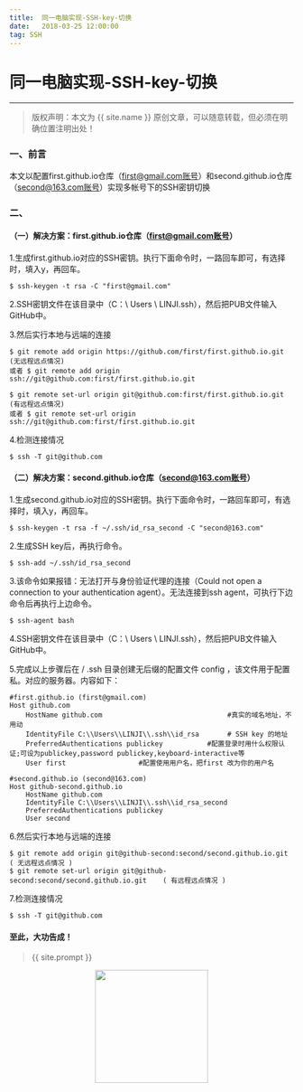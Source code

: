 ```yaml
---          
title:  同一电脑实现-SSH-key-切换
date:   2018-03-25 12:00:00
tag: SSH
---
```

# 同一电脑实现-SSH-key-切换

***
> 版权声明：本文为 {{ site.name }} 原创文章，可以随意转载，但必须在明确位置注明出处！

### 一、前言

本文以配置first.github.io仓库（first@gmail.com账号）和second.github.io仓库（second@163.com账号）实现多帐号下的SSH密钥切换

### 二、
#### （一）解决方案：first.github.io仓库（first@gmail.com账号）

1.生成first.github.io对应的SSH密钥。执行下面命令时，一路回车即可，有选择时，填入y，再回车。


```
$ ssh-keygen -t rsa -C "first@gmail.com"
 ```

2.SSH密钥文件在该目录中（C：\ Users \ LINJI.ssh），然后把PUB文件输入GitHub中。

3.然后实行本地与远端的连接

```
$ git remote add origin https://github.com/first/first.github.io.git   (无远程远点情况)
或者 $ git remote add origin ssh://git@github.com:first/first.github.io.git 
```

```
$ git remote set-url origin git@github.com:first/first.github.io.git   (有远程远点情况) 
或者 $ git remote set-url origin ssh://git@github.com:first/first.github.io.git
```
	
4.检测连接情况

```
$ ssh -T git@github.com  
```

#### （二）解决方案：second.github.io仓库（second@163.com账号）

1.生成second.github.io对应的SSH密钥。执行下面命令时，一路回车即可，有选择时，填入y，再回车。

```
$ ssh-keygen -t rsa -f ~/.ssh/id_rsa_second -C "second@163.com" 
```

2.生成SSH key后，再执行命令。

```
$ ssh-add ~/.ssh/id_rsa_second
```

3.该命令如果报错：无法打开与身份验证代理的连接（Could not open a connection to your authentication agent）。无法连接到ssh agent，可执行下边命令后再执行上边命令。

```
$ ssh-agent bash
```

4.SSH密钥文件在该目录中（C：\ Users \ LINJI\.ssh），然后把PUB文件输入GitHub中。

5.完成以上步骤后在 / .ssh 目录创建无后缀的配置文件 config ，该文件用于配置私。对应的服务器。内容如下：

```
#first.github.io (first@gmail.com)        
Host github.com                                       
	HostName github.com                               #真实的域名地址，不用动         
	IdentityFile C:\\Users\\LINJI\\.ssh\\id_rsa       # SSH key 的地址     
	PreferredAuthentications publickey           #配置登录时用什么权限认证;可设为publickey,password publickey,keyboard-interactive等                 
	User first                  #配置使用用户名，把first 改为你的用户名  
      
#second.github.io (second@163.com)       
Host github-second.github.io      
	HostName github.com      
	IdentityFile C:\\Users\\LINJI\\.ssh\\id_rsa_second       
	PreferredAuthentications publickey       
	User second
```

6.然后实行本地与远端的连接

```
$ git remote add origin git@github-second:second/second.github.io.git        ( 无远程远点情况 )
$ git remote set-url origin git@github-second:second/second.github.io.git    ( 有远程远点情况 )
```

7.检测连接情况

```
$ ssh -T git@github.com
```

#### 至此，大功告成！

> {{ site.prompt }}

<div  align="center">
<img src="https://rengui520.github.io/images/wechart.jpg" width = "200" height = "200"/>